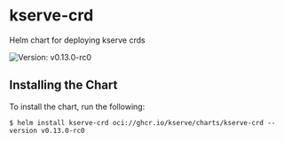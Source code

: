 # kserve-crd

Helm chart for deploying kserve crds

![Version: v0.13.0-rc0](https://img.shields.io/badge/Version-v0.13.0--rc0-informational?style=flat-square)

## Installing the Chart

To install the chart, run the following:

```console
$ helm install kserve-crd oci://ghcr.io/kserve/charts/kserve-crd --version v0.13.0-rc0
```
